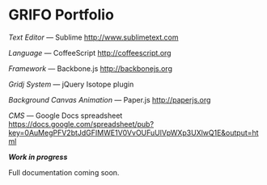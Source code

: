 GRIFO Portfolio
==================

*Text Editor*
	— Sublime http://www.sublimetext.com

*Language*
	— CoffeeScript http://coffeescript.org

*Framework*
	— Backbone.js http://backbonejs.org

*Gridj System*
	— jQuery Isotope plugin

*Background Canvas Animation*
	— Paper.js http://paperjs.org

*CMS*
	— Google Docs spreadsheet https://docs.google.com/spreadsheet/pub?key=0AuMegPFV2btJdGFIMWE1V0VvOUFuUlVpWXp3UXlwQ1E&output=html


***Work in progress***

Full documentation coming soon.